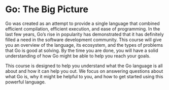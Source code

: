 # Go: The Big Picture
Go was created as an attempt to provide a single language that combined efficient compilation, efficient execution, and ease of programming. In the last few years, Go’s rise in popularity has demonstrated that it has definitely filled a need in the software development community. This course will give you an overview of the language, its ecosystem, and the types of problems that Go is good at solving. By the time you are done, you will have a solid understanding of how Go might be able to help you reach your goals.

This course is designed to help you understand what the Go language is all about and how it can help you out. We focus on answering questions about what Go is, why it might be helpful to you, and how to get started using this powerful language.
